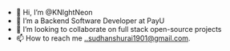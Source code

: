 - 👋 Hi, I’m @KNIghtNeon
- 👀 I’m a Backend Software Developer at PayU
- 💞️ I’m looking to collaborate on full stack open-source projects 
- 📫 How to reach me ..sudhanshurai1901@gmail.com.

<!---
KNIghtNeon/KNIghtNeon is a ✨ special ✨ repository because its `README.md` (this file) appears on your GitHub profile.
You can click the Preview link to take a look at your changes.
--->
